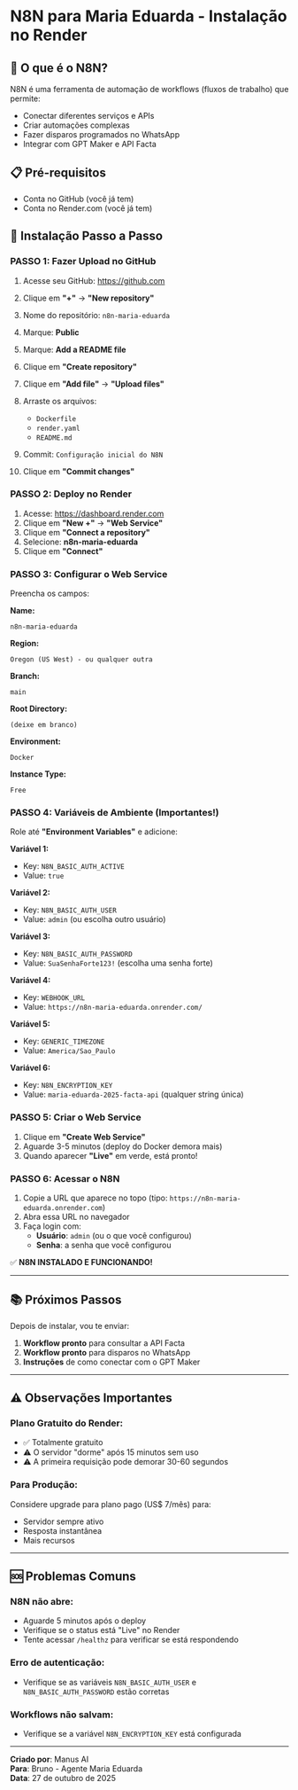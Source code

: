 # N8N para Maria Eduarda - Instalação no Render

## 🎯 O que é o N8N?

N8N é uma ferramenta de automação de workflows (fluxos de trabalho) que permite:
- Conectar diferentes serviços e APIs
- Criar automações complexas
- Fazer disparos programados no WhatsApp
- Integrar com GPT Maker e API Facta

## 📋 Pré-requisitos

- Conta no GitHub (você já tem)
- Conta no Render.com (você já tem)

## 🚀 Instalação Passo a Passo

### PASSO 1: Fazer Upload no GitHub

1. Acesse seu GitHub: https://github.com
2. Clique em **"+"** → **"New repository"**
3. Nome do repositório: `n8n-maria-eduarda`
4. Marque: **Public**
5. Marque: **Add a README file**
6. Clique em **"Create repository"**

7. Clique em **"Add file"** → **"Upload files"**
8. Arraste os arquivos:
   - `Dockerfile`
   - `render.yaml`
   - `README.md`
9. Commit: `Configuração inicial do N8N`
10. Clique em **"Commit changes"**

### PASSO 2: Deploy no Render

1. Acesse: https://dashboard.render.com
2. Clique em **"New +"** → **"Web Service"**
3. Clique em **"Connect a repository"**
4. Selecione: **n8n-maria-eduarda**
5. Clique em **"Connect"**

### PASSO 3: Configurar o Web Service

Preencha os campos:

**Name:**
```
n8n-maria-eduarda
```

**Region:**
```
Oregon (US West) - ou qualquer outra
```

**Branch:**
```
main
```

**Root Directory:**
```
(deixe em branco)
```

**Environment:**
```
Docker
```

**Instance Type:**
```
Free
```

### PASSO 4: Variáveis de Ambiente (Importantes!)

Role até **"Environment Variables"** e adicione:

**Variável 1:**
- Key: `N8N_BASIC_AUTH_ACTIVE`
- Value: `true`

**Variável 2:**
- Key: `N8N_BASIC_AUTH_USER`
- Value: `admin` (ou escolha outro usuário)

**Variável 3:**
- Key: `N8N_BASIC_AUTH_PASSWORD`
- Value: `SuaSenhaForte123!` (escolha uma senha forte)

**Variável 4:**
- Key: `WEBHOOK_URL`
- Value: `https://n8n-maria-eduarda.onrender.com/`

**Variável 5:**
- Key: `GENERIC_TIMEZONE`
- Value: `America/Sao_Paulo`

**Variável 6:**
- Key: `N8N_ENCRYPTION_KEY`
- Value: `maria-eduarda-2025-facta-api` (qualquer string única)

### PASSO 5: Criar o Web Service

1. Clique em **"Create Web Service"**
2. Aguarde 3-5 minutos (deploy do Docker demora mais)
3. Quando aparecer **"Live"** em verde, está pronto!

### PASSO 6: Acessar o N8N

1. Copie a URL que aparece no topo (tipo: `https://n8n-maria-eduarda.onrender.com`)
2. Abra essa URL no navegador
3. Faça login com:
   - **Usuário**: `admin` (ou o que você configurou)
   - **Senha**: a senha que você configurou

✅ **N8N INSTALADO E FUNCIONANDO!**

---

## 📚 Próximos Passos

Depois de instalar, vou te enviar:
1. **Workflow pronto** para consultar a API Facta
2. **Workflow pronto** para disparos no WhatsApp
3. **Instruções** de como conectar com o GPT Maker

---

## ⚠️ Observações Importantes

### Plano Gratuito do Render:
- ✅ Totalmente gratuito
- ⚠️ O servidor "dorme" após 15 minutos sem uso
- ⚠️ A primeira requisição pode demorar 30-60 segundos

### Para Produção:
Considere upgrade para plano pago (US$ 7/mês) para:
- Servidor sempre ativo
- Resposta instantânea
- Mais recursos

---

## 🆘 Problemas Comuns

### N8N não abre:
- Aguarde 5 minutos após o deploy
- Verifique se o status está "Live" no Render
- Tente acessar `/healthz` para verificar se está respondendo

### Erro de autenticação:
- Verifique se as variáveis `N8N_BASIC_AUTH_USER` e `N8N_BASIC_AUTH_PASSWORD` estão corretas

### Workflows não salvam:
- Verifique se a variável `N8N_ENCRYPTION_KEY` está configurada

---

**Criado por**: Manus AI  
**Para**: Bruno - Agente Maria Eduarda  
**Data**: 27 de outubro de 2025

